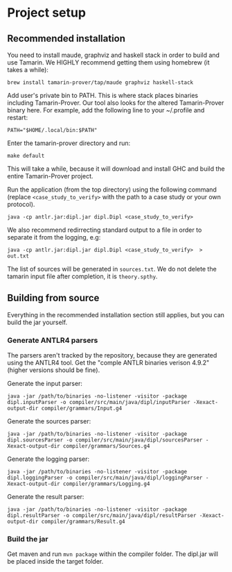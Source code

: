 # Project setup

## Recommended installation
You need to install maude, graphviz and haskell stack in order to build and use Tamarin.
We HIGHLY recommend getting them using homebrew (it takes a while):
```
brew install tamarin-prover/tap/maude graphviz haskell-stack
```

Add user's private bin to PATH. This is where stack places binaries including Tamarin-Prover. Our tool also looks for the altered Tamarin-Prover binary here.
For example, add the following line to your ~/.profile and restart:
```
PATH="$HOME/.local/bin:$PATH"
```

Enter the tamarin-prover directory and run:
```
make default
```
This will take a while, because it will download and install GHC and build the entire Tamarin-Prover project.

Run the application (from the top directory) using the following command (replace `<case_study_to_verify>` with the path to a case study or your own protocol).
```
java -cp antlr.jar:dipl.jar dipl.Dipl <case_study_to_verify>
```
We also recommend redirrecting standard output to a file in order to separate it from the logging, e.g:
```
java -cp antlr.jar:dipl.jar dipl.Dipl <case_study_to_verify>  > out.txt
```
The list of sources will be generated in `sources.txt`.
We do not delete the tamarin input file after completion, it is `theory.spthy`.

## Building from source
Everything in the recommended installation section still applies, but you can build the jar yourself.

### Generate ANTLR4 parsers
The parsers aren't tracked by the repository, because they are generated using the ANTLR4 tool.
Get the "comple ANTLR binaries verison 4.9.2" (higher versions should be fine).

Generate the input parser:
```
java -jar /path/to/binaries -no-listener -visitor -package dipl.inputParser -o compiler/src/main/java/dipl/inputParser -Xexact-output-dir compiler/grammars/Input.g4
```


Generate the sources parser:
```
java -jar /path/to/binaries -no-listener -visitor -package dipl.sourcesParser -o compiler/src/main/java/dipl/sourcesParser -Xexact-output-dir compiler/grammars/Sources.g4
```

Generate the logging parser:
```
java -jar /path/to/binaries -no-listener -visitor -package dipl.loggingParser -o compiler/src/main/java/dipl/loggingParser -Xexact-output-dir compiler/grammars/Logging.g4
```

Generate the result parser:
```
java -jar /path/to/binaries -no-listener -visitor -package dipl.resultParser -o compiler/src/main/java/dipl/resultParser -Xexact-output-dir compiler/grammars/Result.g4
```

### Build the jar
Get maven and run
`mvn package`
within the compiler folder.
The dipl.jar will be placed inside the target folder.
